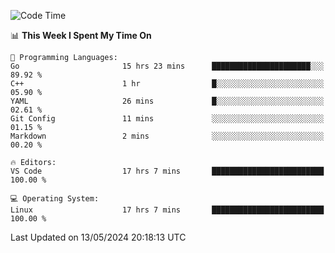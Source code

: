 
<!--START_SECTION:waka-->
![Code Time](http://img.shields.io/badge/Code%20Time-568%20hrs%2050%20mins-blue)

📊 **This Week I Spent My Time On** 

```text
💬 Programming Languages: 
Go                       15 hrs 23 mins      ██████████████████████░░░   89.92 % 
C++                      1 hr                █░░░░░░░░░░░░░░░░░░░░░░░░   05.90 % 
YAML                     26 mins             █░░░░░░░░░░░░░░░░░░░░░░░░   02.61 % 
Git Config               11 mins             ░░░░░░░░░░░░░░░░░░░░░░░░░   01.15 % 
Markdown                 2 mins              ░░░░░░░░░░░░░░░░░░░░░░░░░   00.20 % 

🔥 Editors: 
VS Code                  17 hrs 7 mins       █████████████████████████   100.00 % 

💻 Operating System: 
Linux                    17 hrs 7 mins       █████████████████████████   100.00 % 
```


 Last Updated on 13/05/2024 20:18:13 UTC
<!--END_SECTION:waka-->

